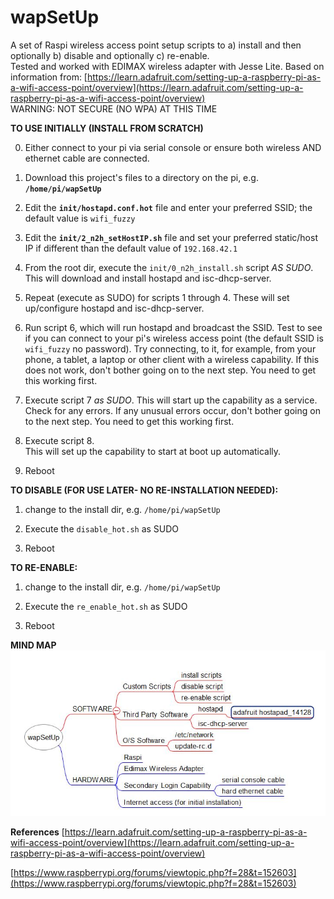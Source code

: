 # wapSetUp
A set of Raspi wireless access point setup scripts to a) install and then optionally b) disable and optionally c) re-enable.  
Tested and worked with EDIMAX wireless adapter with Jesse Lite.
Based on information from:
[https://learn.adafruit.com/setting-up-a-raspberry-pi-as-a-wifi-access-point/overview](https://learn.adafruit.com/setting-up-a-raspberry-pi-as-a-wifi-access-point/overview)  
WARNING: NOT SECURE (NO WPA) AT THIS TIME

__TO USE INITIALLY (INSTALL FROM SCRATCH)__

0) Either connect to your pi via serial console or ensure both wireless AND
ethernet cable are connected.

1) Download this project's files to a directory on the pi, e.g. __`/home/pi/wapSetUp`__

2) Edit the __`init/hostapd.conf.hot`__ file and enter your preferred SSID; the default value is `wifi_fuzzy`

3) Edit the __`init/2_n2h_setHostIP.sh`__ file and set your preferred static/host
IP if different than the default value of `192.168.42.1`

4) From the root dir, execute the `init/0_n2h_install.sh` script *AS SUDO*.
This will download and install hostapd and isc-dhcp-server.

5) Repeat (execute as SUDO) for scripts 1 through 4.
These will set up/configure hostapd and isc-dhcp-server.

6) Run script 6, which will run hostapd and broadcast the SSID.
Test to see if you can connect to your pi's wireless access point
(the default SSID is `wifi_fuzzy` no password).  Try connecting, to it, for
example, from your phone, a tablet, a laptop or other client with a wireless capability.
If this does not work, don't bother going on to the next step.  You need to get this
working first.

7) Execute script 7 *as SUDO*.  This will start up the capability as a service. Check 
for any errors. If any unusual errors occur, don't bother going on to the next step. You
need to get this working first.

8) Execute script 8.  
This will set up the capability to start at boot up automatically.

9) Reboot

__TO DISABLE (FOR USE LATER- NO RE-INSTALLATION NEEDED):__

1) change to the install dir, e.g. `/home/pi/wapSetUp`

2) Execute the `disable_hot.sh` as SUDO

3) Reboot

__TO RE-ENABLE:__

1) change to the install dir, e.g. `/home/pi/wapSetUp`

2) Execute the `re_enable_hot.sh` as SUDO

3) Reboot

__MIND MAP__  
![mindmap](wapSetUp_freeplane_mindmap_snapshot.JPG)

__References__
[https://learn.adafruit.com/setting-up-a-raspberry-pi-as-a-wifi-access-point/overview](https://learn.adafruit.com/setting-up-a-raspberry-pi-as-a-wifi-access-point/overview)

[https://www.raspberrypi.org/forums/viewtopic.php?f=28&t=152603](https://www.raspberrypi.org/forums/viewtopic.php?f=28&t=152603)
